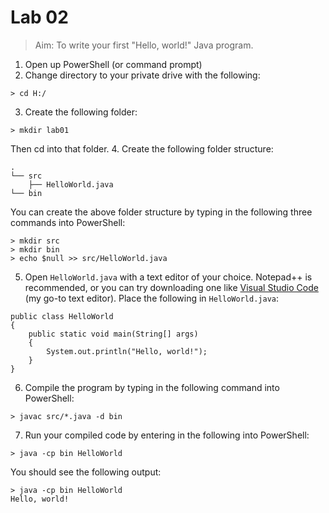 # Lab 02
> Aim: To write your first "Hello, world!" Java program.

1. Open up PowerShell (or command prompt)
2. Change directory to your private drive with the following:
```
> cd H:/
```
3. Create the following folder:
```
> mkdir lab01
```
Then cd into that folder.
4. Create the following folder structure:
```
.
└── src
    ├── HelloWorld.java
└── bin
```
You can create the above folder structure by typing in the following three commands into PowerShell:
```
> mkdir src
> mkdir bin
> echo $null >> src/HelloWorld.java
```
5. Open `HelloWorld.java` with a text editor of your choice. Notepad++ is recommended, or you can try downloading one like [Visual Studio Code](https://code.visualstudio.com/download) (my go-to text editor). Place the following in `HelloWorld.java`:

```
public class HelloWorld
{
    public static void main(String[] args)
    {
        System.out.println("Hello, world!");
    }
}
```
6. Compile the program by typing in the following command into PowerShell:

```
> javac src/*.java -d bin
```

7. Run your compiled code by entering in the following into PowerShell:
```
> java -cp bin HelloWorld
```
You should see the following output:
```
> java -cp bin HelloWorld
Hello, world!
```